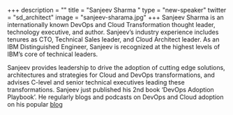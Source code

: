 +++
description = ""
title = "Sanjeev Sharma "
type = "new-speaker"
twitter = "sd_architect"
image = "sanjeev-sharama.jpg"
+++
Sanjeev Sharma is an internationally known DevOps and Cloud Transformation thought leader, technology executive, and author. Sanjeev’s industry experience includes tenures as CTO, Technical Sales leader, and Cloud Architect leader. As an IBM Distinguished Engineer, Sanjeev is recognized at the highest levels of IBM’s core of technical leaders.

Sanjeev provides leadership to drive the adoption of cutting edge solutions, architectures and strategies for Cloud and DevOps transformations, and advises C-level and senior technical executives leading these transformations. Sanjeev just published his 2nd book ‘DevOps Adoption Playbook’. He regularly blogs and podcasts on DevOps and Cloud adoption on his popular [blog](http://sdarchitect.blog)